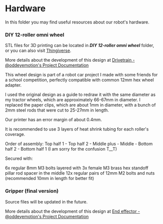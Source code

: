 # Hardware

In this folder you may find useful resources about our robot's hardware.

### DIY 12-roller omni wheel
STL files for 3D printing can be located in ***DIY 12-roller omni wheel*** folder, or you can also visit [Thingiverse](https://www.thingiverse.com/thing:6040100).

More details about the development of this design at
[Drivetrain - @oddeyemotion's Project Documentation](https://oddeyemotion.github.io/odd/projects/p04-submarine/p04-30-39-technical-details/p04-32-hardware/p04-32-00-drivetrain/#customized-omni-wheels)

This wheel design is part of a robot car project I made with some friends for a school competition, perfectly compatible with common 12mm hex wheel adapter.

I used the original design as a guide to redraw it with the same diameter as my tractor wheels, which are approximately 66-67mm in diameter. I replaced the paper clips, which are about 1mm in diameter, with a bunch of 2mm steel rods that were cut to 25-27mm in length.

Our printer has an error margin of about 0.4mm.

It is recommended to use 3 layers of heat shrink tubing for each roller's coverage.

Order of assembly: Top half 1 - Top half 2 - Middle plus - Middle - Bottom half 2 - Bottom half 1
(I am sorry for the confusion T__T)

Secured with:

6x regular 8mm M3 bolts layered with 3x female M3 brass hex standoff pillar rod spacer in the middle
12x regular pairs of 12mm M2 bolts and nuts (recommended 10mm in length for better fit)

### Gripper (final version)
Source files will be updated in the future.

More details about the development of this design at [End effector - @oddeyemotion's Project Documentation](https://oddeyemotion.github.io/odd/projects/p04-submarine/p04-30-39-technical-details/p04-32-hardware/p04-32-02-ee/)
